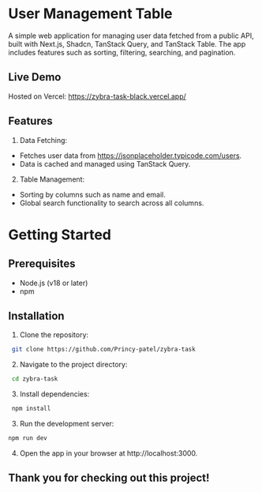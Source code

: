 
# User Management Table

A simple web application for managing user data fetched from a public API, built with Next.js, Shadcn, TanStack Query, and TanStack Table. The app includes features such as sorting, filtering, searching, and pagination.



## Live Demo

Hosted on Vercel: https://zybra-task-black.vercel.app/


## Features

1. Data Fetching:
- Fetches user data from https://jsonplaceholder.typicode.com/users.
- Data is cached and managed using TanStack Query.
2. Table Management:
- Sorting by columns such as name and email.
- Global search functionality to search across all columns.


# Getting Started

## Prerequisites
- Node.js (v18 or later)
- npm
## Installation

1. Clone the repository:

```bash
 git clone https://github.com/Princy-patel/zybra-task
```
2. Navigate to the project directory:

```bash
 cd zybra-task
```
3. Install dependencies:

```bash
 npm install
```
3. Run the development server:
```bash
npm run dev
```
4. Open the app in your browser at http://localhost:3000.

## Thank you for checking out this project!
